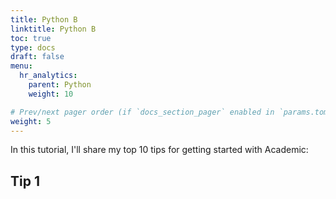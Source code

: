 ```yaml
---
title: Python B
linktitle: Python B
toc: true
type: docs
draft: false
menu:
  hr_analytics:
    parent: Python
    weight: 10

# Prev/next pager order (if `docs_section_pager` enabled in `params.toml`)
weight: 5
---
```


In this tutorial, I'll share my top 10 tips for getting started with Academic:

## Tip 1
